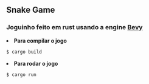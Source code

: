 ## Snake Game
### Joguinho feito em rust usando a engine [Bevy](https://bevyengine.org/)


<li><b>Para compilar o jogo</b></li> 

```bash
$ cargo build
```

<li><b>Para rodar o jogo</b></li>

```bash
$ cargo run
```